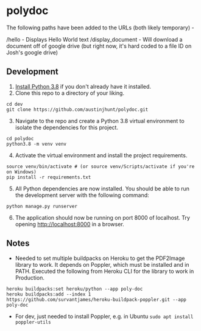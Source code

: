 # polydoc

The following paths have been added to the URLs (both likely temporary) -

/hello - Displays Hello World text
/display_document - Will download a document off of google drive (but right now, it's hard coded to a file ID on Josh's google drive)

## Development

1. [Install Python 3.8](https://www.python.org/downloads/release/python-380/) if you don't already have it installed.
2. Clone this repo to a directory of your liking.

```
cd dev
git clone https://github.com/austinjhunt/polydoc.git
```

3. Navigate to the repo and create a Python 3.8 virtual environment to isolate the dependencies for this project.

```
cd polydoc
python3.8 -m venv venv
```

4. Activate the virtual environment and install the project requirements.

```
source venv/bin/activate # (or source venv/Scripts/activate if you're on Windows)
pip install -r requirements.txt
```

5. All Python dependencies are now installed. You should be able to run the development server with the following command:

```
python manage.py runserver
```

6. The application should now be running on port 8000 of localhost. Try opening [http://localhost:8000](http://localhost:8000) in a browser.

## Notes

- Needed to set multiple buildpacks on Heroku to get the PDF2Image library to work. It depends on Poppler, which must be installed and in PATH. Executed the following from Heroku CLI for the library to work in Production.

```
heroku buildpacks:set heroku/python --app poly-doc
heroku buildpacks:add --index 1 https://github.com/survantjames/heroku-buildpack-poppler.git --app poly-doc
```

- For dev, just needed to install Poppler, e.g. in Ubuntu `sudo apt install poppler-utils`
